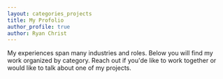 ```yaml
---
layout: categories_projects
title: My Profolio
author_profile: true
author: Ryan Christ
---
```


My experiences span many industries and roles. Below you will find my work organized by category. Reach out if you'de like to work together or would like to talk about one of my projects.